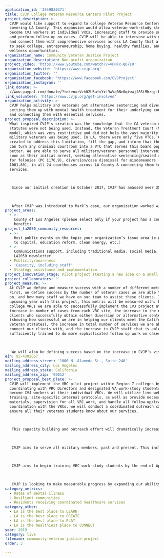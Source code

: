 ```yaml
---
application_id: '3959830371'
title: CVJP College Veteran Resource Centers Pilot Project
project_description: >-
  CVJP would like support to expand to college Veteran Resource Centers (VRCs)
  covering LA County. This expansion would allow veteran work-study students to
  become CVJ workers at individual VRCs, increasing staff to provide supervision
  and perform follow-up on cases. CVJP will be able to intervene with more vets
  and connect them with comprehensive services across LA County that allow them
  to seek college, entrepreneurship, home buying, healthy families, and overall
  wellness opportunities.
organization_name: Community Veteran Justice Project
organization_description: Non-profit organization
project_video: 'https://www.youtube.com/watch?v=vPNFx-Q67s8'
organization_website: 'https://www.cvjp.org'
organization_twitter: ''
organization_facebook: 'https://www.facebook.com/CVJProject'
organization_instagram: ''
link_donate: >-
  //www.paypal.com/donate/?token=rVzh02U5afvYxL9wVq0NeOqtwwjf8StMhzgjihand6hw0J1xPJXyj_DRvsVEV_SGOHWaE0&country.x=US&locale.x=
link_volunteer: 'https://www.cvjp.org/get-involved'
organization_activity: >-
  CVJP helps military and veterans get alternative sentencing and diversion, by
  setting them up with mental health treatment for their underlying conditions
  and connecting them with essential services.
project_proposal_description: >-
  What inspired CVJP's creation was the knowledge that the CA veteran criminal
  statutes were not being used. Instead, the Veteran Treatment Court (VTC)
  model, which was very restrictive and did not help the vast majority of
  military veterans was being used. In LA, there were only five VTCs. CVJP was
  created to address this limitation, fill the gap, and inform that the statutes
  can turn any criminal courtroom into a VTC that serves this board population
  better. We are able to serve all military/veteran personnel intervening as
  soon as their initial arrest, seeking alternative sentencing/sealed records
  for felonies (PC 1170.9), diversion/case dismissal for misdemeanors (PC
  1001.80), in all 24 courthouses across LA County & connecting them to vital
  services.
   
   
   
   Since our initial creation in October 2017, CVJP has amassed over 350 cases. Each of our clients is unique, but most share common themes, and they deal with similar hardships on a daily basis. For instance, Mark W., a Lt. Colonel in the US Army who was also an emergency room doctor, came to CVJP with a criminal charge and a suspended medical license. Mark had grown up in South Central LA and had pushed himself so hard to become a doctor and Lt. Colonel. However, Mark’s two deployments had left him with a severe case of PTSD, and upon knowledge of an upcoming third deployment, his anxiety and stress got the best of him. He ended up vandalizing his wife’s car in a fit of rage, ultimately being awarded an "other than honorable" (OTH) discharge, and got his medical license suspended. These events followed him for years and resulted in Mark living off of food stamps, and unable to practice medicine. No entity would help him.
   
   
   
   After CVJP was introduced to Mark’s case, our organization worked with him one-on-one, arranging for a discharge upgrade, and was able to get his medical license reinstated. Mark is now well on the road to getting his life back on track. He is getting the mental health support he needs and is active in his church and community. He is also working full time, in a healthy, loving relationship and has strong bonds with his children. Mark greatly appreciates all the work CVJP has done for him and is an active supporter to this day.
project_areas:
  - >-
    County of Los Angeles (please select only if your project has a countywide
    benefit)
project_la2050_community_resources:
  - >-
    Host public events on the topic your organization’s issue area (e.g. access
    to capital, education reform, clean energy, etc.) 
  - >-
    Communications support, including traditional media, social media, and
    LA2050 newsletter
  - Publicity/awareness
  - 'Capacity, including staff'
  - Strategy assistance and implementation
project_innovation_stage: Pilot project (testing a new idea on a small scale to prove feasibility)
project_collaborators: ''
project_measure: >-
  At CVJP we define and measure success with a number of different metrics.
  First, we define success by the number of veteran cases we are able to take
  on, and how many staff we have on our team to assist these clients. In the
  upcoming year with this project, this metric will be measured with: how many
  college VRCs we are able to successfully implement the CVJ project at, the
  increase in number of cases from each VRC site, the increase in the number of
  clients who successfully obtain either diversion or alternative sentencing
  (showing how successful we are in helping our clients meet the California
  veteran statutes), the increase in total number of services we are able to
  connect our clients with, and the increase in CVJP staff that is able to be
  sufficiently trained to do more sophisticated follow up work on cases. 
   
   
   
   We will also be defining success based on the increase in CVJP’s visibility, notoriety, and reputation. Primarily, this is because the more well-known CVJP becomes, the more well known the California veteran criminal statutes will become, and eventually the more veterans that will be helped. This metric will be measured with: the ability to attend/be invited to more events and presentations, the number of articles published either by CVJP staff or mentioning CVJP, news events focusing on CVJP projects, and all various means of media publication mentioning CVJP (e.g., social media, print, TV, radio). In addition, we would also measure this area to be successful, if there is a consistent increase in the number of testimonials from clients and defense attorneys that may be added to our organization’s website.
ein: 95-4302067
mailing_address_street: '1000 N. Alameda St., Suite 240'
mailing_address_city: Los Angeles
mailing_address_state: California
mailing_address_zip: '90012'
project_proposal_best_place: >-
  CVJP will implement the VRC pilot project within Region 7 colleges by
  coordinating with VRC Directors and designated VA work-study students who will
  become CVJ workers at their individual VRCs. We will utilize live webinar
  training, site-specific internal protocols, as well as provide necessary
  materials, supervision for all VRC work, and handle all follow-up/tracking. In
  coordination with the VRCs, we will conduct a coordinated outreach campaign to
  ensure all their veterans students know about our services. 
   
   
   
   This capacity building and outreach effort will dramatically increase our organization’s caseload, and require us to hire a full-time Staff Attorney and part-time Project Coordinator (PC). Having a Staff Attorney will allow CVJP the ability to recruit law clerks, who can then help supervise the increased caseload. Our PC will coordinate the implementation of the VRC pilot project. Both staff members will help implement our Strategic Funding Plan, as well as our Development Growth Program to ensure that both the project and the positions will be sustainable.
   
   
   
   CVJP aims to serve all military members, past and present. This includes active-duty military, reservists, National Guard, and veterans of all discharge statuses. The VRC pilot project will be key in connecting with our youngest veterans (Iraq and Afghanistan), arguably those who need it most of all, due to their multiple tours of combat. Unfortunately, this population has extreme apprehension when it comes to admitting they may be suffering from mental illness. By informing these clients about the CA vet criminal statutes’ mental health treatment requirement, we provide a catalyst that inspires them to finally seek the help they need, changing their life's trajectory.
   
   
   
   CVJP aims to begin training VRC work-study students by the end of April 2019. We are currently discussing with the Directors how to devise an implementation plan that will partner with the colleges on a semester by semester basis, working around student schedules. 
   
   
   
   CVJP is looking to make measurable progress by expanding our ability to intervene and provide one-on-one support with as many military and veteran clients as possible. The primary way that we will measure progress with this pilot project is by tracking the VRCs that are added to act as physical sites for CVJ workers. We can also track the added quantity of clients that are brought in by these VRCs. CVJP can track the added events, presentations, training & funds that each new staff member contributes, to get a measurable reading of how much our organization’s growth has been increased. Each of these measures allows more military veterans to get all the services they need, as well as help them achieve alternative sentencing, diversion, and dismissal of criminal cases. CVJP is helping our clients get their lives and their families lives on track to thrive, live well and prosper, and thus will help Los Angeles become the best place to LIVE.
category_metrics:
  - Rates of mental illness
  - Resilient communities
  - Residents receiving coordinated healthcare services
category_other:
  - LA is the best place to LEARN
  - LA is the best place to CREATE
  - LA is the best place to PLAY
  - LA is the healthiest place to CONNECT
year: 2019
category: live
filename: community-veteran-justice-project
order: 3

---
```

